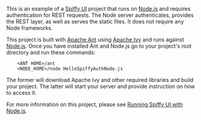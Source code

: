 This is an example of a [Spiffy UI](http://www.spiffyui.org) project that runs on [Node.js](http://nodejs.org/) and requires authentication for REST requests.  The Node server authenticates, provides the REST layer, as well as serves the static files.  It does not require any Node frameworks.

This project is built with [Apache Ant](http://ant.apache.org/) using [Apache Ivy](http://ant.apache.org/ivy/) and runs against [Node.js](http://nodejs.org/).  Once you have installed Ant and Node.js go to your project's root directory and run these commands:

        <ANT HOME>/ant
        <NODE_HOME>/node HelloSpiffyAuthNode.js
        
The former will download Apache Ivy and other required libraries and build your project. The latter will start your server and provide instruction on how to access it.

For more information on this project, please see [Running Spiffy UI with Node.js](http://www.zackgrossbart.com/hackito/spiffy-nodejs).
